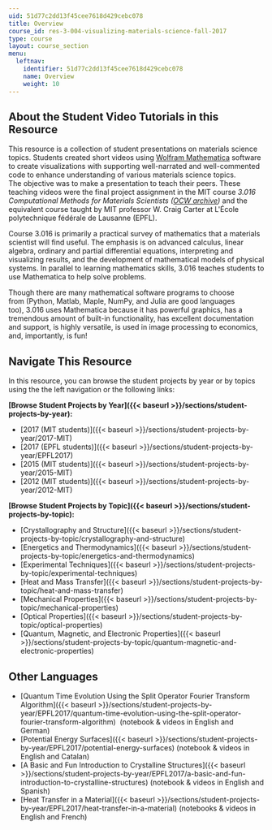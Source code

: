 ```yaml
---
uid: 51d77c2dd13f45cee7618d429cebc078
title: Overview
course_id: res-3-004-visualizing-materials-science-fall-2017
type: course
layout: course_section
menu:
  leftnav:
    identifier: 51d77c2dd13f45cee7618d429cebc078
    name: Overview
    weight: 10
---
```


About the Student Video Tutorials in this Resource
--------------------------------------------------

This resource is a collection of student presentations on materials science topics. Students created short videos using [Wolfram Mathematica](https://www.wolfram.com/mathematica/) software to create visualizations with supporting well-narrated and well-commented code to enhance understanding of various materials science topics. The objective was to make a presentation to teach their peers. These teaching videos were the final project assignment in the MIT course _3.016 Computational Methods for Materials Scientists ([OCW archive](./resolveuid/7823a471bc404f60b18a0a645bdf6ea1))_ and the equivalent course taught by MIT professor W. Craig Carter at L'École polytechnique fédérale de Lausanne (EPFL).

Course 3.016 is primarily a practical survey of mathematics that a materials scientist will find useful. The emphasis is on advanced calculus, linear algebra, ordinary and partial differential equations, interpreting and visualizing results, and the development of mathematical models of physical systems. In parallel to learning mathematics skills, 3.016 teaches students to use Mathematica to help solve problems.

Though there are many mathematical software programs to choose from (Python, Matlab, Maple, NumPy, and Julia are good languages too), 3.016 uses Mathematica because it has powerful graphics, has a tremendous amount of built-in functionality, has excellent documentation and support, is highly versatile, is used in image processing to economics, and, importantly, is fun!

Navigate This Resource
----------------------

In this resource, you can browse the student projects by year or by topics using the the left navigation or the following links:

**[Browse Student Projects by Year]({{< baseurl >}}/sections/student-projects-by-year):**

*   [2017 (MIT students)]({{< baseurl >}}/sections/student-projects-by-year/2017-MIT)
*   [2017 (EPFL students)]({{< baseurl >}}/sections/student-projects-by-year/EPFL2017)
*   [2015 (MIT students)]({{< baseurl >}}/sections/student-projects-by-year/2015-MIT)
*   [2012 (MIT students)]({{< baseurl >}}/sections/student-projects-by-year/2012-MIT)

**[Browse Student Projects by Topic]({{< baseurl >}}/sections/student-projects-by-topic):**

*   [Crystallography and Structure]({{< baseurl >}}/sections/student-projects-by-topic/crystallography-and-structure)
*   [Energetics and Thermodynamics]({{< baseurl >}}/sections/student-projects-by-topic/energetics-and-thermodynamics)
*   [Experimental Techniques]({{< baseurl >}}/sections/student-projects-by-topic/experimental-techniques)
*   [Heat and Mass Transfer]({{< baseurl >}}/sections/student-projects-by-topic/heat-and-mass-transfer)
*   [Mechanical Properties]({{< baseurl >}}/sections/student-projects-by-topic/mechanical-properties)
*   [Optical Properties]({{< baseurl >}}/sections/student-projects-by-topic/optical-properties)
*   [Quantum, Magnetic, and Electronic Properties]({{< baseurl >}}/sections/student-projects-by-topic/quantum-magnetic-and-electronic-properties)

Other Languages
---------------

*   [Quantum Time Evolution Using the Split Operator Fourier Transform Algorithm]({{< baseurl >}}/sections/student-projects-by-year/EPFL2017/quantum-time-evolution-using-the-split-operator-fourier-transform-algorithm)  (notebook & videos in English and German)
*   [Potential Energy Surfaces]({{< baseurl >}}/sections/student-projects-by-year/EPFL2017/potential-energy-surfaces)﻿ (notebook & videos in English and Catalan)
*   [A Basic and Fun Introduction to Crystalline Structures]({{< baseurl >}}/sections/student-projects-by-year/EPFL2017/a-basic-and-fun-introduction-to-crystalline-structures)﻿ (notebook & videos in English and Spanish)
*   [Heat Transfer in a Material]({{< baseurl >}}/sections/student-projects-by-year/EPFL2017/heat-transfer-in-a-material)﻿ (notebooks & videos in English and French)